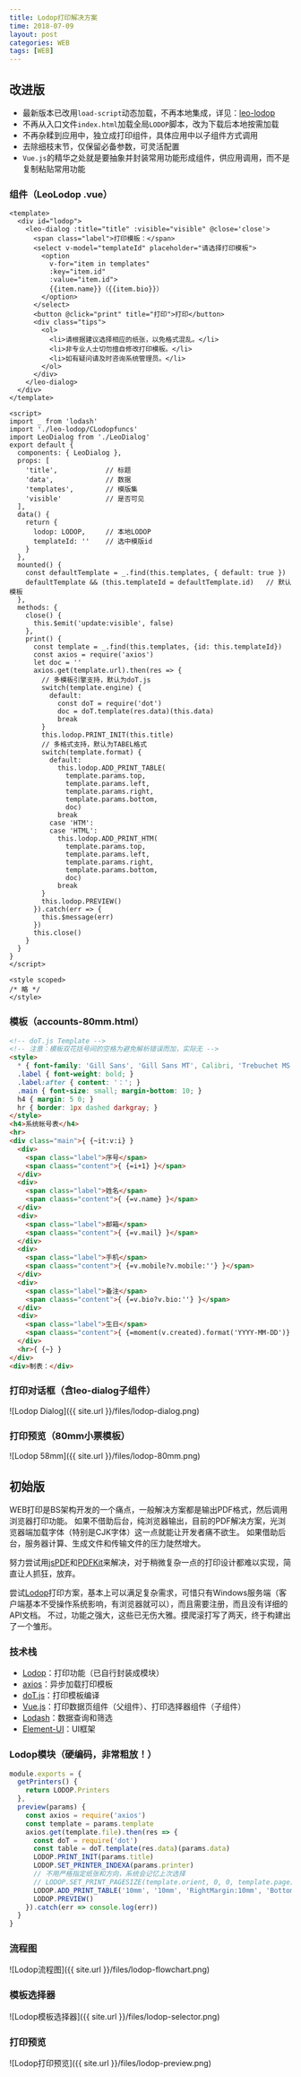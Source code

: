 ```yaml
---
title: Lodop打印解决方案
time: 2018-07-09
layout: post
categories: WEB
tags: [WEB]
---
```


## 改进版

- 最新版本已改用`load-script`动态加载，不再本地集成，详见：[leo-lodop](https://axolo.github.io/leovue/api/leo-lodop.html)
- 不再从入口文件`index.html`加载全局`LODOP`脚本，改为下载后本地按需加载
- 不再杂糅到应用中，独立成打印组件，具体应用中以子组件方式调用
- 去除细枝末节，仅保留必备参数，可灵活配置
- `Vue.js`的精华之处就是要抽象并封装常用功能形成组件，供应用调用，而不是复制粘贴常用功能

### 组件（LeoLodop .vue）

```vue
<template>
  <div id="lodop">
    <leo-dialog :title="title" :visible="visible" @close='close'>
      <span class="label">打印模板：</span>
      <select v-model="templateId" placeholder="请选择打印模板">
        <option
          v-for="item in templates"
          :key="item.id"
          :value="item.id">
          {{item.name}}（{{item.bio}}）
        </option>
      </select>
      <button @click="print" title="打印">打印</button>
      <div class="tips">
        <ol>
          <li>请根据建议选择相应的纸张，以免格式混乱。</li>
          <li>非专业人士切勿擅自修改打印模板。</li>
          <li>如有疑问请及时咨询系统管理员。</li>
        </ol>
      </div>
    </leo-dialog>
  </div>
</template>

<script>
import _ from 'lodash'
import './leo-lodop/CLodopfuncs'
import LeoDialog from './LeoDialog'
export default {
  components: { LeoDialog },
  props: [
    'title',            // 标题
    'data',             // 数据
    'templates',        // 模版集
    'visible'           // 是否可见
  ],
  data() {
    return {
      lodop: LODOP,     // 本地LODOP
      templateId: ''    // 选中模版id
    }
  },
  mounted() {
    const defaultTemplate = _.find(this.templates, { default: true })
    defaultTemplate && (this.templateId = defaultTemplate.id)   // 默认模板
  },
  methods: {
    close() {
      this.$emit('update:visible', false)
    },
    print() {
      const template = _.find(this.templates, {id: this.templateId})
      const axios = require('axios')
      let doc = ''
      axios.get(template.url).then(res => {
        // 多模板引擎支持，默认为doT.js
        switch(template.engine) {
          default:
            const doT = require('dot')
            doc = doT.template(res.data)(this.data)
            break
        }
        this.lodop.PRINT_INIT(this.title)
        // 多格式支持，默认为TABEL格式
        switch(template.format) {
          default:
            this.lodop.ADD_PRINT_TABLE(
              template.params.top,
              template.params.left,
              template.params.right,
              template.params.bottom,
              doc)
            break
          case 'HTM':
          case 'HTML':
            this.lodop.ADD_PRINT_HTM(
              template.params.top,
              template.params.left,
              template.params.right,
              template.params.bottom,
              doc)
            break
        }
        this.lodop.PREVIEW()
      }).catch(err => {
        this.$message(err)
      })
      this.close()
    }
  }
}
</script>

<style scoped>
/* 略 */
</style>
```

### 模板（accounts-80mm.html）

```html
<!-- doT.js Template -->
<!-- 注意：模板双花括号间的空格为避免解析错误而加，实际无 -->
<style>
  * { font-family: 'Gill Sans', 'Gill Sans MT', Calibri, 'Trebuchet MS', sans-serif; }
  .label { font-weight: bold; }
  .label:after { content: '：'; }
  .main { font-size: small; margin-bottom: 10; }
  h4 { margin: 5 0; }
  hr { border: 1px dashed darkgray; }
</style>
<h4>系统帐号表</h4>
<hr>
<div class="main">{ {~it:v:i} }
  <div>
    <span class="label">序号</span>
    <span claass="content">{ {=i+1} }</span>
  </div>
  <div>
    <span class="label">姓名</span>
    <span claass="content">{ {=v.name} }</span>
  </div>
  <div>
    <span class="label">邮箱</span>
    <span claass="content">{ {=v.mail} }</span>
  </div>
  <div>
    <span class="label">手机</span>
    <span claass="content">{ {=v.mobile?v.mobile:''} }</span>
  </div>
  <div>
    <span class="label">备注</span>
    <span claass="content">{ {=v.bio?v.bio:''} }</span>
  </div>
  <div>
    <span class="label">生日</span>
    <span claass="content">{ {=moment(v.created).format('YYYY-MM-DD')} }</span>
  </div>
  <hr>{ {~} }
</div>
<div>制表：</div>
```

### 打印对话框（含leo-dialog子组件）

![Lodop Dialog]({{ site.url }}/files/lodop-dialog.png)

### 打印预览（80mm小票模板）

![Lodop 58mm]({{ site.url }}/files/lodop-80mm.png)

## 初始版

WEB打印是BS架构开发的一个痛点，一般解决方案都是输出PDF格式，然后调用浏览器打印功能。
如果不借助后台，纯浏览器输出，目前的PDF解决方案，光浏览器端加载字体（特别是CJK字体）这一点就能让开发者痛不欲生。
如果借助后台，服务器计算、生成文件和传输文件的压力陡然增大。

努力尝试用[jsPDF](https://github.com/MrRio/jsPDF)和[PDFKit](http://pdfkit.org/)来解决，对于稍微复杂一点的打印设计都难以实现，简直让人抓狂，放弃。

尝试[Lodop](http://www.lodop.net/)打印方案，基本上可以满足复杂需求，可惜只有Windows服务端（客户端基本不受操作系统影响，有浏览器就可以），而且需要注册，而且没有详细的API文档。
不过，功能之强大，这些已无伤大雅。摸爬滚打写了两天，终于构建出了一个雏形。

### 技术栈

- [Lodop](http://www.lodop.net/)：打印功能（已自行封装成模块）
- [axios](https://github.com/axios/axios)：异步加载打印模板
- [doT.js](https://github.com/olado/doT)：打印模板编译
- [Vue.js](https://cn.vuejs.org/)：打印数据页组件（父组件）、打印选择器组件（子组件）
- [Lodash](https://github.com/lodash/lodash)：数据查询和筛选
- [Element-UI](http://element-cn.eleme.io)：UI框架

### Lodop模块（硬编码，非常粗放！）

```js
module.exports = {
  getPrinters() {
    return LODOP.Printers
  },
  preview(params) {
    const axios = require('axios')
    const template = params.template
    axios.get(template.file).then(res => {
      const doT = require('dot')
      const table = doT.template(res.data)(params.data)
      LODOP.PRINT_INIT(params.title)
      LODOP.SET_PRINTER_INDEXA(params.printer)
      // 不用严格指定纸张和方向，系统会记忆上次选择
      // LODOP.SET_PRINT_PAGESIZE(template.orient, 0, 0, template.page)
      LODOP.ADD_PRINT_TABLE('10mm', '10mm', 'RightMargin:10mm', 'BottomMargin:10mm', table)
      LODOP.PREVIEW()
    }).catch(err => console.log(err))
  }
}
```

### 流程图

![Lodop流程图]({{ site.url }}/files/lodop-flowchart.png)

### 模板选择器

![Lodop模板选择器]({{ site.url }}/files/lodop-selector.png)

### 打印预览

![Lodop打印预览]({{ site.url }}/files/lodop-preview.png)
